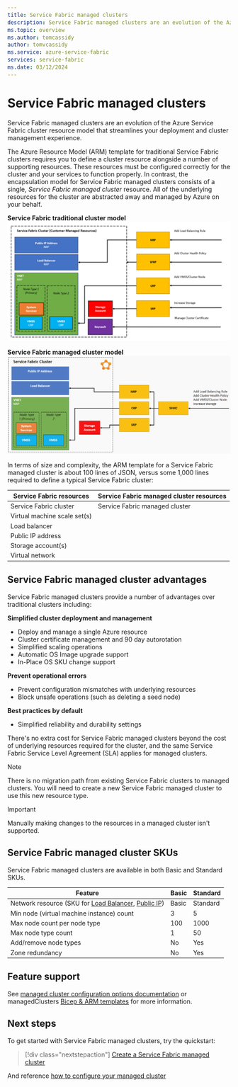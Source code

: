 ```yaml
---
title: Service Fabric managed clusters
description: Service Fabric managed clusters are an evolution of the Azure Service Fabric cluster resource model that streamlines deployment and cluster management.
ms.topic: overview
ms.author: tomcassidy
author: tomvcassidy
ms.service: azure-service-fabric
services: service-fabric
ms.date: 03/12/2024
---
```


# Service Fabric managed clusters

Service Fabric managed clusters are an evolution of the Azure Service Fabric cluster resource model that streamlines your deployment and cluster management experience.

The Azure Resource Model (ARM) template for traditional Service Fabric clusters requires you to define a cluster resource alongside a number of supporting resources. These resources must be configured correctly for the cluster and your services to function properly. In contrast, the encapsulation model for Service Fabric managed clusters consists of a single, *Service Fabric managed cluster* resource. All of the underlying resources for the cluster are abstracted away and managed by Azure on your behalf.

**Service Fabric traditional cluster model**
![Service Fabric traditional cluster model][sf-composition]

**Service Fabric managed cluster model**
![Service Fabric encapsulated cluster model][sf-encapsulation]

In terms of size and complexity, the ARM template for a Service Fabric managed cluster is about 100 lines of JSON, versus some 1,000 lines required to define a typical Service Fabric cluster:

| Service Fabric resources | Service Fabric managed cluster resources |
|----------|-----------|
| Service Fabric cluster | Service Fabric managed cluster |
| Virtual machine scale set(s) | |
| Load balancer | |
| Public IP address | |
| Storage account(s) | |
| Virtual network | |

## Service Fabric managed cluster advantages
Service Fabric managed clusters provide a number of advantages over traditional clusters including:

**Simplified cluster deployment and management**
- Deploy and manage a single Azure resource
- Cluster certificate management and 90 day autorotation
- Simplified scaling operations
- Automatic OS Image upgrade support
- In-Place OS SKU change support

**Prevent operational errors**
- Prevent configuration mismatches with underlying resources
- Block unsafe operations (such as deleting a seed node)

**Best practices by default**
- Simplified reliability and durability settings

There's no extra cost for Service Fabric managed clusters beyond the cost of underlying resources required for the cluster, and the same Service Fabric Service Level Agreement (SLA) applies for managed clusters.

> [!NOTE]
> There is no migration path from existing Service Fabric clusters to managed clusters. You will need to create a new Service Fabric managed cluster to use this new resource type.

> [!IMPORTANT]
> Manually making changes to the resources in a managed cluster isn't supported.

## Service Fabric managed cluster SKUs

Service Fabric managed clusters are available in both Basic and Standard SKUs.

| Feature | Basic | Standard |
| ------- | ----- | -------- |
| Network resource (SKU for [Load Balancer](../load-balancer/skus.md), [Public IP](../virtual-network/ip-services/public-ip-addresses.md)) | Basic | Standard |
| Min node (virtual machine instance) count | 3 | 5 |
| Max node count per node type | 100 | 1000 |
| Max node type count | 1 | 50 |
| Add/remove node types | No | Yes |
| Zone redundancy | No | Yes |

## Feature support

See [managed cluster configuration options documentation](how-to-managed-cluster-configuration.md) or managedClusters [Bicep & ARM templates](/azure/templates/microsoft.servicefabric/allversions) for more information.


## Next steps

To get started with Service Fabric managed clusters, try the quickstart:

> [!div class="nextstepaction"]
> [Create a Service Fabric managed cluster](quickstart-managed-cluster-template.md)

And reference [how to configure your managed cluster](how-to-managed-cluster-configuration.md)

[sf-composition]: ./media/overview-managed-cluster/sfrp-composition-resource.png
[sf-encapsulation]: ./media/overview-managed-cluster/sfrp-encapsulated-resource.png

